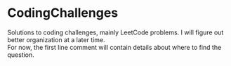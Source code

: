 ﻿# CodingChallenges  
Solutions to coding challenges, mainly LeetCode problems. I will figure out better organization at a later time.  
For now, the first line comment will contain details about where to find the question.
